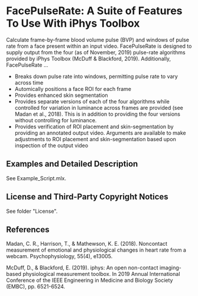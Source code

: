 # FacePulseRate: A Suite of Features To Use With iPhys Toolbox

Calculate frame-by-frame blood volume pulse (BVP) and windows of pulse rate from a face present within an input video. FacePulseRate is designed to supply output from the four (as of November, 2019) pulse-rate algorithms provided by iPhys Toolbox (McDuff & Blackford, 2019). Additionally, FacePulseRate ...

- Breaks down pulse rate into windows, permitting pulse rate to vary across time
- Automically positions a face ROI for each frame
- Provides enhanced skin segmentation
- Provides separate versions of each of the four algorithms while controlled for variation in luminance across frames are provided (see Madan et al., 2018). This is in addition to providing the four versions without controlling for luminance.
- Provides verification of ROI placement and skin-segmentation by providing an annotated output video. Arguments are available to make adjustments to ROI placement and skin-segmentation based upon inspection of the output video

## Examples and Detailed Description ##

See Example_Script.mlx.

## License and Third-Party Copyright Notices ##

See folder "License".

## References ##

Madan, C. R., Harrison, T., & Mathewson, K. E. (2018). Noncontact measurement of emotional and physiological changes in heart rate from a webcam. Psychophysiology, 55(4), e13005.        

McDuff, D., & Blackford, E. (2019). iphys: An open non-contact imaging-based physiological measurement toolbox. In 2019 Annual International Conference of the IEEE Engineering in Medicine and Biology Society (EMBC), pp. 6521-6524. 
